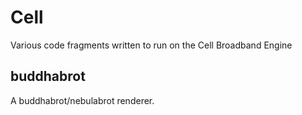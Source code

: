 # Cell
Various code fragments written to run on the Cell Broadband Engine

## buddhabrot
A buddhabrot/nebulabrot renderer.

